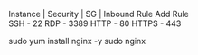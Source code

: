  Instance | Security | SG | Inbound Rule 
 Add Rule  
 SSH - 22 
 RDP - 3389 
 HTTP - 80 
 HTTPS - 443 
  
 sudo yum install nginx -y 
 sudo nginx